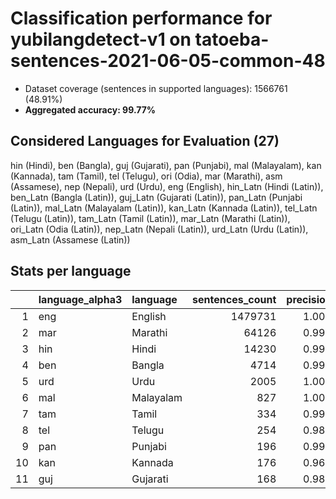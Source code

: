# Classification performance for yubilangdetect-v1 on tatoeba-sentences-2021-06-05-common-48

- Dataset coverage (sentences in supported languages): 1566761 (48.91%)
- **Aggregated accuracy: 99.77%**

<h2 id="supported-languages">Considered Languages for Evaluation (27)</h2>

hin (Hindi), ben (Bangla), guj (Gujarati), pan (Punjabi), mal (Malayalam), kan (Kannada), tam (Tamil), tel (Telugu), ori (Odia), mar (Marathi), asm (Assamese), nep (Nepali), urd (Urdu), eng (English), hin_Latn (Hindi (Latin)), ben_Latn (Bangla (Latin)), guj_Latn (Gujarati (Latin)), pan_Latn (Punjabi (Latin)), mal_Latn (Malayalam (Latin)), kan_Latn (Kannada (Latin)), tel_Latn (Telugu (Latin)), tam_Latn (Tamil (Latin)), mar_Latn (Marathi (Latin)), ori_Latn (Odia (Latin)), nep_Latn (Nepali (Latin)), urd_Latn (Urdu (Latin)), asm_Latn (Assamese (Latin))

<h2 id="metrics-per-language">Stats per language</h2>

|    | language_alpha3   | language   |   sentences_count |   precision |   recall |    f1 |      tp |   fp |      tn |   fn |
|---:|:------------------|:-----------|------------------:|------------:|---------:|------:|--------:|-----:|--------:|-----:|
|  1 | eng               | English    |           1479731 |       1.000 |    0.998 | 0.999 | 1476405 |    3 |   87027 | 3326 |
|  2 | mar               | Marathi    |             64126 |       0.998 |    0.998 | 0.997 |   63968 |  123 | 1502512 |  158 |
|  3 | hin               | Hindi      |             14230 |       0.990 |    0.990 | 0.985 |   14082 |  145 | 1552386 |  148 |
|  4 | ben               | Bangla     |              4714 |       0.999 |    0.995 | 0.996 |    4690 |    5 | 1562042 |   24 |
|  5 | urd               | Urdu       |              2005 |       1.000 |    1.000 | 1.000 |    2005 |    0 | 1564756 |    0 |
|  6 | mal               | Malayalam  |               827 |       1.000 |    0.998 | 0.999 |     825 |    0 | 1565934 |    2 |
|  7 | tam               | Tamil      |               334 |       0.997 |    1.000 | 0.997 |     334 |    1 | 1566426 |    0 |
|  8 | tel               | Telugu     |               254 |       0.981 |    1.000 | 0.981 |     254 |    5 | 1566502 |    0 |
|  9 | pan               | Punjabi    |               196 |       0.995 |    1.000 | 0.995 |     196 |    1 | 1566564 |    0 |
| 10 | kan               | Kannada    |               176 |       0.967 |    1.000 | 0.967 |     176 |    6 | 1566579 |    0 |
| 11 | guj               | Gujarati   |               168 |       0.988 |    1.000 | 0.988 |     168 |    2 | 1566591 |    0 |